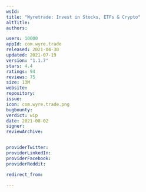 ```yaml
---
wsId: 
title: "Wyretrade: Invest in Stocks, ETFs & Crypto"
altTitle: 
authors:

users: 10000
appId: com.wyre.trade
released: 2021-04-30
updated: 2021-07-19
version: "1.1.7"
stars: 4.4
ratings: 94
reviews: 75
size: 13M
website: 
repository: 
issue: 
icon: com.wyre.trade.png
bugbounty: 
verdict: wip
date: 2021-08-02
signer: 
reviewArchive:


providerTwitter: 
providerLinkedIn: 
providerFacebook: 
providerReddit: 

redirect_from:

---
```



